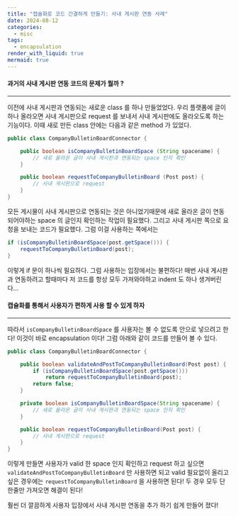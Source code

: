 ```yaml
---
title: "캡슐화로 코드 간결하게 만들기: 사내 게시판 연동 사례"
date: 2024-08-12
categories:
  - misc
tags:
  - encapsulation
render_with_liquid: true
mermaid: true
---
```

#### 과거의 사내 게시판 연동 코드의 문제가 뭘까 ?
---
이전에 사내 게시판과 연동되는 새로운 class 를 하나 만들었었다. 우리 플랫폼에 글이 하나 올라오면 사내 게시판으로 request 를 보내서 사내 게시판에도 올라오도록 하는 기능이다. 이때 새로 만든 class 안에는 다음과 같은 method 가 있었다.
```java
public class CompanyBulletinBoardConnector {

	public boolean isCompanyBulletinBoardSpace (String spacename) {
		// 새로 올라온 글이 사내 게시판과 연동되는 space 인지 확인
	}

	public boolean requestToCompanyBulletinBoard (Post post) {
		// 사내 게시판으로 request
	}
}
```

모든 게시물이 사내 게시판으로 연동되는 것은 아니었기때문에 새로 올라온 글이 연동 되어야하는 space 의 글인지 확인하는 작업이 필요했다. 그리고 사내 게시판 쪽으로 요청을 보내는 코드가 필요했다. 그럼 이걸 사용하는 쪽에서는 

```java
if (isCompanyBulletinBoardSpace(post.getSpace())) {
	requestToCompanyBulletinBoard(post);
}
```

이렇게 if 문이 하나씩 필요하다. 그럼 사용하는 입장에서는 불편하다! 매번 사내 게시판과 연동하려고 할때마다 저 코드를 항상 모두 가져와야하고 indent 도 하나 생겨버린다...

#### 캡슐화를 통해서 사용자가 편하게 사용 할 수 있게 하자
---
따라서 `isCompanyBulletinBoardSpace` 를 사용자는 볼 수 없도록 안으로 넣으려고 한다! 이것이 바로 encapsulation 이다! 그럼 아래와 같이 코드를 만들어 볼 수 있다.

```java
public class CompanyBulletinBoardConnector {

    public boolean validateAndPostToCompanyBulletinBoard(Post post) {
        if (isCompanyBulletinBoardSpace(post.getSpace())) 
            return requestToCompanyBulletinBoard(post);
        return false;
    }

    private boolean isCompanyBulletinBoardSpace(String spacename) {
		// 새로 올라온 글이 사내 게시판과 연동되는 space 인지 확인
    }

    public boolean requestToCompanyBulletinBoard(Post post) {
        // 사내 게시판으로 request
    }
}
```

이렇게 만들면 사용자가 valid 한 space 인지 확인하고 request 하고 싶으면 `validateAndPostToCompanyBulletinBoard` 만 사용하면 되고 valid 필요없이 올리고 싶은 경우에는 `requestToCompanyBulletinBoard` 을 사용하면 된다! 두 경우 모두 단 한줄만 가져오면 해결이 된다!

훨씬 더 깔끔하게 사용자 입장에서 사내 게시판 연동을 추가 하기 쉽게 만들어 졌다!